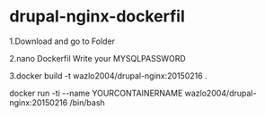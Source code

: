 # drupal-nginx-dockerfil
1.Download and go to Folder

2.nano Dockerfil Write your MYSQLPASSWORD

3.docker build -t wazlo2004/drupal-nginx:20150216 .

docker run -ti --name YOURCONTAINERNAME wazlo2004/drupal-nginx:20150216 /bin/bash

